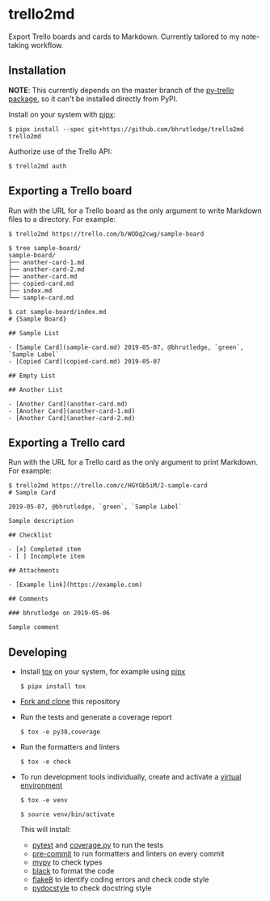 # trello2md

Export Trello boards and cards to Markdown. Currently tailored to my note-taking workflow.

## Installation

**NOTE**: This currently depends on the master branch of the [py-trello package](https://github.com/sarumont/py-trello/), so it can't be installed directly from PyPI.

Install on your system with [pipx](https://github.com/pipxproject/pipx):

```
$ pipx install --spec git+https://github.com/bhrutledge/trello2md trello2md
```

Authorize use of the Trello API:

```
$ trello2md auth
```

## Exporting a Trello board

Run with the URL for a Trello board as the only argument to write Markdown files to a directory. For example:

```
$ trello2md https://trello.com/b/WODq2cwg/sample-board

$ tree sample-board/
sample-board/
├── another-card-1.md
├── another-card-2.md
├── another-card.md
├── copied-card.md
├── index.md
└── sample-card.md

$ cat sample-board/index.md
# {Sample Board}

## Sample List

- [Sample Card](sample-card.md) 2019-05-07, @bhrutledge, `green`, `Sample Label`
- [Copied Card](copied-card.md) 2019-05-07

## Empty List

## Another List

- [Another Card](another-card.md)
- [Another Card](another-card-1.md)
- [Another Card](another-card-2.md)
```

## Exporting a Trello card

Run with the URL for a Trello card as the only argument to print Markdown. For example:

```
$ trello2md https://trello.com/c/HGYGb5iM/2-sample-card
# Sample Card

2019-05-07, @bhrutledge, `green`, `Sample Label`

Sample description

## Checklist

- [x] Completed item
- [ ] Incomplete item

## Attachments

- [Example link](https://example.com)

## Comments

### bhrutledge on 2019-05-06

Sample comment

```

## Developing

- Install [tox](https://tox.readthedocs.io/en/latest/) on your system, for example using [pipx](pipxproject.github.io/)

    ```
    $ pipx install tox
    ```

- [Fork and clone](https://help.github.com/en/articles/fork-a-repo) this repository

- Run the tests and generate a coverage report

    ```
    $ tox -e py38,coverage
    ```

- Run the formatters and linters

    ```
    $ tox -e check
    ```

- To run development tools individually, create and activate a [virtual environment](https://docs.python.org/3/tutorial/venv.html)

    ```
    $ tox -e venv

    $ source venv/bin/activate
    ```

    This will install:

    - [pytest](https://docs.pytest.org/en/latest/) and [coverage.py](https://coverage.readthedocs.io/en/latest/) to run the tests
    - [pre-commit](https://pre-commit.com/) to run formatters and linters on every commit
    - [mypy](https://mypy.readthedocs.io/en/latest/) to check types
    - [black](https://black.readthedocs.io/en/stable/) to format the code
    - [flake8](http://flake8.pycqa.org/en/latest/) to identify coding errors and check code style
    - [pydocstyle](http://www.pydocstyle.org/en/latest/) to check docstring style
